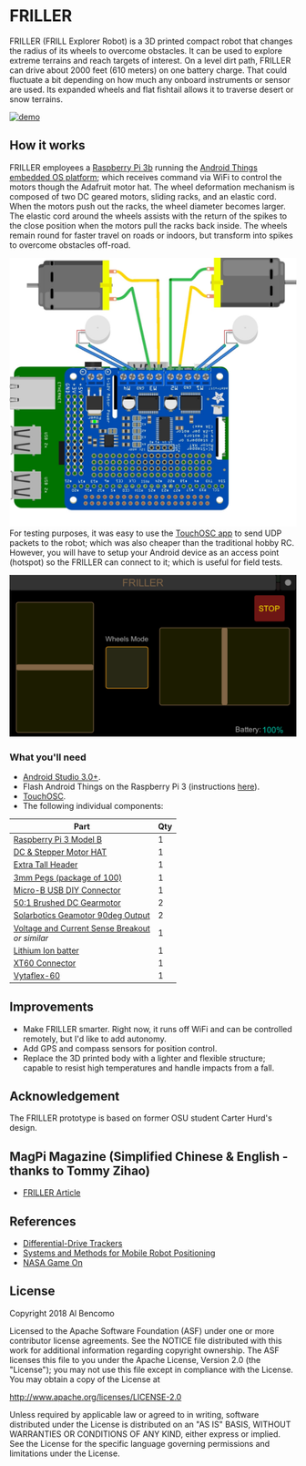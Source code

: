 # FRILLER
FRILLER (FRILL Explorer Robot) is a 3D printed compact robot that changes the radius of its wheels to overcome obstacles. It can be used to explore extreme terrains and reach targets of interest. On a level dirt path, FRILLER can drive about 2000 feet (610 meters) on one battery charge. That could fluctuate a bit depending on how much any onboard instruments or sensor are used. Its expanded wheels and flat fishtail allows it to traverse desert or snow terrains.

[![demo](/images/FRILLER.gif)](https://youtu.be/IRr8w6uVp10)

## How it works
FRILLER employees a [Raspberry Pi 3b](https://pinout.xyz/) running the [Android Things embedded OS platform](https://developer.android.com/things/); which receives command via WiFi to control the motors though the Adafruit motor hat. The wheel deformation mechanism is composed of two DC geared motors, sliding racks, and an elastic cord. When the motors push out the racks, the wheel diameter becomes larger. The elastic cord around the wheels assists with the return of the spikes to the close position when the motors pull the racks back inside. The wheels remain round for faster travel on roads or indoors, but transform into spikes to overcome obstacles off-road.

![fritzing](/images/FRILLER.jpg)
For testing purposes, it was easy to use the [TouchOSC app](https://play.google.com/store/apps/details?id=net.hexler.touchosc_a&hl=en_US) to send UDP packets to the robot; which was also cheaper than the traditional hobby RC.  However, you will have to setup your Android device as an access point (hotspot) so the FRILLER can connect to it; which is useful for field tests.

![touchosc](/images/TouchOSC.png)
### What you'll need

- [Android Studio 3.0+](https://developer.android.com/studio/index.html).
- Flash Android Things on the Raspberry Pi 3 (instructions [here](https://developer.android.com/things/hardware/raspberrypi.html)).
- [TouchOSC](https://play.google.com/store/apps/details?id=net.hexler.touchosc_a&hl=en_US).
- The following individual components:

Part             | Qty 
---------------- | ----
[Raspberry Pi 3 Model B](https://www.adafruit.com/product/3055)<br /> | 1 
[DC & Stepper Motor HAT](https://www.adafruit.com/product/2348)<br /> | 1 
[Extra Tall Header](https://www.adafruit.com/product/1979)<br /> | 1
[3mm Pegs (package of 100)](https://www.amazon.com/gp/product/B00B3MFWY8/ref=ox_sc_act_title_1?smid=ATVPDKIKX0DER&psc=1)<br /> | 1
[Micro-B USB DIY Connector](https://www.adafruit.com/product/1390)<br /> | 1
[50:1 Brushed DC Gearmotor](https://www.pololu.com/product/1104)<br /> | 2 
[Solarbotics Geamotor 90deg Output](https://www.pololu.com/product/181)<br /> | 2 
[Voltage and Current Sense Breakout](https://www.sparkfun.com/products/9028)<br />*or similar* | 1 
[Lithium Ion batter](https://www.gettitanpower.com/pages/3-5ah-11-1v-60w-endurance)<br /> | 1
[XT60 Connector](https://www.pololu.com/product/2158)<br /> | 1
[Vytaflex-60](https://shop.smooth-on.com/vytaflex-60)<br /> | 1

## Improvements
- Make FRILLER smarter. Right now, it runs off WiFi and can be controlled remotely, but I'd like to add autonomy.
- Add GPS and compass sensors for position control.
- Replace the 3D printed body with a lighter and flexible structure; capable to resist high temperatures and handle impacts from a fall.

## Acknowledgement
The FRILLER prototype is based on former OSU student Carter Hurd's design.

## MagPi Magazine (Simplified Chinese & English - thanks to Tommy Zihao)
- [FRILLER Article](https://github.com/TommyZihao/MagPi_Chinese/blob/master/MagPi74_14-15%E5%9F%BA%E4%BA%8E%E6%A0%91%E8%8E%93%E6%B4%BE%E7%9A%84FRILLER%E5%A4%9A%E5%9C%B0%E5%BD%A2%E6%9C%BA%E5%99%A8%E4%BA%BA.md)

## References
- [Differential-Drive Trackers](https://www.coursera.org/lecture/mobile-robot/differential-drive-trackers-NORKS)
- [Systems and Methods for Mobile Robot Positioning](http://www-personal.umich.edu/~johannb/Papers/pos96rep.pdf)
- [NASA Game On](https://gameon.nasa.gov/)

License
-------

Copyright 2018 Al Bencomo

Licensed to the Apache Software Foundation (ASF) under one or more contributor
license agreements.  See the NOTICE file distributed with this work for
additional information regarding copyright ownership.  The ASF licenses this
file to you under the Apache License, Version 2.0 (the "License"); you may not
use this file except in compliance with the License.  You may obtain a copy of
the License at

  http://www.apache.org/licenses/LICENSE-2.0

Unless required by applicable law or agreed to in writing, software
distributed under the License is distributed on an "AS IS" BASIS, WITHOUT
WARRANTIES OR CONDITIONS OF ANY KIND, either express or implied.  See the
License for the specific language governing permissions and limitations under
the License.
